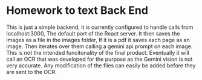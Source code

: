# Homework to text Back End

This is just a simple backend, it is currently configured to handle calls from localhost:3000, The default port of the React server. It then saves the images as a file in the images folder, If it is a pdf it saves each page as an image. Then iterates over them calling a gemini api prompt on each image. This is not the intended funcitonality of the final product. Eventually it will call an OCR that was developed for the purpose as the Gemini vision is not very accurate. Any modification of the files can easily be added before they are sent to the OCR.
